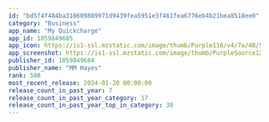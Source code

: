 ```yaml
---
id: "bd5f4f484ba310609889971d9439fea5951e3f461fea6776eb4b21bea8518ee0"
category: "Business"
app_name: "My Quickcharge"
app_id: 1059849685
app_icon: https://is1-ssl.mzstatic.com/image/thumb/Purple116/v4/7a/48/5e/7a485eac-a72e-52f6-d398-99639d0a9e51/AppIcon-0-0-1x_U007emarketing-0-10-0-0-0-0-85-220.png/1024x1024bb.png
app_screenshot: https://is1-ssl.mzstatic.com/image/thumb/PurpleSource125/v4/68/1e/3a/681e3a74-df6b-84dd-61d1-29874b3a997b/519b195d-5f9b-4b9e-a215-01f7a0d4c7f1_Artboard_1.png/1242x2688bb.png
publisher_id: 1059849684
publisher_name: "MM Hayes"
rank: 508
most_recent_release: 2024-01-20 00:00:00
release_count_in_past_year: 7
release_count_in_past_year_category: 17
release_count_in_past_year_top_in_category: 38
---
```

